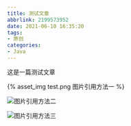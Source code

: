 ```yaml
---
title: 测试文章
abbrlink: 2199573952
date: 2021-06-10 16:35:20
tags:
- 原创 
categories:
- Java
---
```


这是一篇测试文章

{% asset_img test.png 图片引用方法一 %}

![图片引用方法二](test.png)

![图片引用方法三](/images/test.png)
